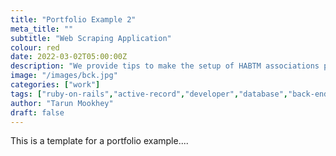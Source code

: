 ```yaml
---
title: "Portfolio Example 2"
meta_title: ""
subtitle: "Web Scraping Application"
colour: red
date: 2022-03-02T05:00:00Z
description: "We provide tips to make the setup of HABTM associations painfree."
image: "/images/bck.jpg"
categories: ["work"]
tags: ["ruby-on-rails","active-record","developer","database","back-end"]
author: "Tarun Mookhey"
draft: false
---
```

This is a template for a portfolio example....